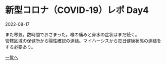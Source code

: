 # 新型コロナ（COVID‑19）レポ Day4

2022-08-17  

また寒気。数時間でおさまった。喉の痛みと鼻水の症状はまだ続く。  
管轄区域の保健所から陽性確認の連絡。マイハーシスから毎日健康状態の連絡をする必要あり。  

[一覧へ](../index.md)
